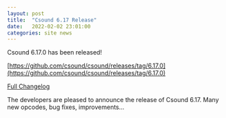 ```yaml
---
layout: post
title:  "Csound 6.17 Release"
date:   2022-02-02 23:01:00
categories: site news 
---
```

Csound 6.17.0 has been released!

[https://github.com/csound/csound/releases/tag/6.17.0](https://github.com/csound/csound/releases/tag/6.17.0)

[Full Changelog](https://github.com/csound/csound/blob/develop/Release_Notes/Version_6.17.md)

The developers are pleased to announce the release of Csound 6.17.
Many new opcodes, bug fixes, improvements...

